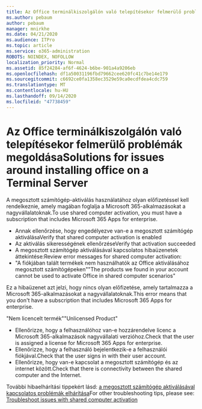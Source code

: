 ```yaml
---
title: Az Office terminálkiszolgálón való telepítésekor felmerülő problémák megoldása
ms.author: pebaum
author: pebaum
manager: mnirkhe
ms.date: 04/21/2020
ms.audience: ITPro
ms.topic: article
ms.service: o365-administration
ROBOTS: NOINDEX, NOFOLLOW
localization_priority: Normal
ms.assetid: 85f24284-af6f-4624-b6be-901a4a9206eb
ms.openlocfilehash: df1a50031196fbd79662cee620fc41c7be14e179
ms.sourcegitcommit: c6692ce0fa1358ec3529e59ca0ecdfdea4cdc759
ms.translationtype: MT
ms.contentlocale: hu-HU
ms.lasthandoff: 09/14/2020
ms.locfileid: "47738459"
---
```

# <a name="solutions-for-issues-around-installing-office-on-a-terminal-server"></a><span data-ttu-id="24637-102">Az Office terminálkiszolgálón való telepítésekor felmerülő problémák megoldása</span><span class="sxs-lookup"><span data-stu-id="24637-102">Solutions for issues around installing office on a Terminal Server</span></span>

<span data-ttu-id="24637-103">A megosztott számítógép-aktiválás használatához olyan előfizetéssel kell rendelkeznie, amely magában foglalja a Microsoft 365-alkalmazásokat a nagyvállalatoknak.</span><span class="sxs-lookup"><span data-stu-id="24637-103">To use shared computer activation, you must have a subscription that includes Microsoft 365 Apps for enterprise.</span></span>
  
- <span data-ttu-id="24637-104">Annak ellenőrzése, hogy engedélyezve van-e a megosztott számítógép aktiválása</span><span class="sxs-lookup"><span data-stu-id="24637-104">Verify that shared computer activation is enabled</span></span>
- <span data-ttu-id="24637-105">Az aktiválás sikerességének ellenőrzése</span><span class="sxs-lookup"><span data-stu-id="24637-105">Verify that activation succeeded</span></span>
- <span data-ttu-id="24637-106">A megosztott számítógép aktiválásával kapcsolatos hibaüzenetek áttekintése:</span><span class="sxs-lookup"><span data-stu-id="24637-106">Review error messages for shared computer activation:</span></span>
- <span data-ttu-id="24637-107">"A fiókjában talált termékek nem használhatók az Office aktiválásához megosztott számítógépeken"</span><span class="sxs-lookup"><span data-stu-id="24637-107">"The products we found in your account cannot be used to activate Office in shared computer scenarios"</span></span>
  
<span data-ttu-id="24637-108">Ez a hibaüzenet azt jelzi, hogy nincs olyan előfizetése, amely tartalmazza a Microsoft 365-alkalmazásokat a nagyvállalatoknak.</span><span class="sxs-lookup"><span data-stu-id="24637-108">This error means that you don't have a subscription that includes Microsoft 365 Apps for enterprise.</span></span>

<span data-ttu-id="24637-109">"Nem licencelt termék"</span><span class="sxs-lookup"><span data-stu-id="24637-109">"Unlicensed Product"</span></span>

- <span data-ttu-id="24637-110">Ellenőrizze, hogy a felhasználóhoz van-e hozzárendelve licenc a Microsoft 365-alkalmazások nagyvállalati verzióhoz.</span><span class="sxs-lookup"><span data-stu-id="24637-110">Check that the user is assigned a license for Microsoft 365 Apps for enterprise.</span></span>
- <span data-ttu-id="24637-111">Ellenőrizze, hogy a felhasználó bejelentkezik-e a felhasználói fiókjával.</span><span class="sxs-lookup"><span data-stu-id="24637-111">Check that the user signs in with their user account.</span></span>
- <span data-ttu-id="24637-112">Ellenőrizze, hogy van-e kapcsolat a megosztott számítógép és az internet között.</span><span class="sxs-lookup"><span data-stu-id="24637-112">Check that there is connectivity between the shared computer and the Internet.</span></span>

<span data-ttu-id="24637-113">További hibaelhárítási tippekért lásd: [a megosztott számítógép aktiválásával kapcsolatos problémák elhárítása](https://docs.microsoft.com/DeployOffice/troubleshoot-shared-computer-activation)</span><span class="sxs-lookup"><span data-stu-id="24637-113">For other troubleshooting tips, please see: [Troubleshoot issues with shared computer activation](https://docs.microsoft.com/DeployOffice/troubleshoot-shared-computer-activation)</span></span>